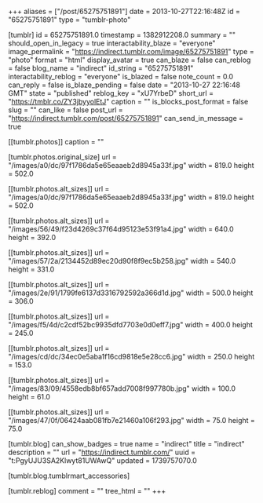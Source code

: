 +++
aliases = ["/post/65275751891"]
date = 2013-10-27T22:16:48Z
id = "65275751891"
type = "tumblr-photo"

[tumblr]
id = 65275751891.0
timestamp = 1382912208.0
summary = ""
should_open_in_legacy = true
interactability_blaze = "everyone"
image_permalink = "https://indirect.tumblr.com/image/65275751891"
type = "photo"
format = "html"
display_avatar = true
can_blaze = false
can_reblog = false
blog_name = "indirect"
id_string = "65275751891"
interactability_reblog = "everyone"
is_blazed = false
note_count = 0.0
can_reply = false
is_blaze_pending = false
date = "2013-10-27 22:16:48 GMT"
state = "published"
reblog_key = "xU7YrbeD"
short_url = "https://tmblr.co/ZY3jbyyolEtJ"
caption = ""
is_blocks_post_format = false
slug = ""
can_like = false
post_url = "https://indirect.tumblr.com/post/65275751891"
can_send_in_message = true

[[tumblr.photos]]
caption = ""

[tumblr.photos.original_size]
url = "/images/a0/dc/97f1786da5e65eaaeb2d8945a33f.jpg"
width = 819.0
height = 502.0

[[tumblr.photos.alt_sizes]]
url = "/images/a0/dc/97f1786da5e65eaaeb2d8945a33f.jpg"
width = 819.0
height = 502.0

[[tumblr.photos.alt_sizes]]
url = "/images/56/49/f23d4269c37f64d95123e53f91a4.jpg"
width = 640.0
height = 392.0

[[tumblr.photos.alt_sizes]]
url = "/images/57/2a/2134452d89ec20d90f8f9ec5b258.jpg"
width = 540.0
height = 331.0

[[tumblr.photos.alt_sizes]]
url = "/images/2e/91/1799fe6137d3316792592a366d1d.jpg"
width = 500.0
height = 306.0

[[tumblr.photos.alt_sizes]]
url = "/images/f5/4d/c2cdf52bc9935dfd7703e0d0eff7.jpg"
width = 400.0
height = 245.0

[[tumblr.photos.alt_sizes]]
url = "/images/cd/dc/34ec0e5aba1f16cd9818e5e28cc6.jpg"
width = 250.0
height = 153.0

[[tumblr.photos.alt_sizes]]
url = "/images/83/09/4558edb8bf657add7008f997780b.jpg"
width = 100.0
height = 61.0

[[tumblr.photos.alt_sizes]]
url = "/images/47/0f/06424aab081fb7e21460a106f293.jpg"
width = 75.0
height = 75.0

[tumblr.blog]
can_show_badges = true
name = "indirect"
title = "indirect"
description = ""
url = "https://indirect.tumblr.com/"
uuid = "t:PgyUJU3SA2Klwyt81UWAwQ"
updated = 1739757070.0

[tumblr.blog.tumblrmart_accessories]

[tumblr.reblog]
comment = ""
tree_html = ""
+++
